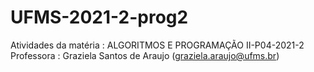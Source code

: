 # UFMS-2021-2-prog2
Atividades da matéria : ALGORITMOS E PROGRAMAÇÃO II-P04-2021-2
Professora : Graziela Santos de Araujo (graziela.araujo@ufms.br)
